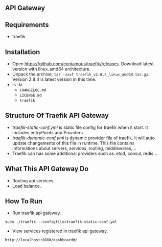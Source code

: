 ## **API Gateway**

## **Requirements**
- traefik
## **Installation**

- Open https://github.com/containous/traefik/releases. Download latest version with linux_amd64 architecture.
- Unpack the archive: ```tar -zxvf traefik_v2.8.4_linux_amd64.tar.gz```. Version 2.8.4 is latest version in this time.
- ls -la
  - ```CHANGELOG.md```
  - ```LICENSE.md```
  - ```traefik```

## **Structure Of Traefik API Gateway**
- *traefik-static-conf.yml* is static file config for traefik when it start. It includes entryPoints and Providers.
- *traefik-dynamic-conf.yml* is dynamic provider file of traefik. It will auto update changements of this file in runtime. This file contains informations about servers, services, routing, middlewares,...
- Traefik can has some additional providers such as: etcd, consul, redis...
## **What This API Gateway Do**
- Routing api services.
- Load balance.
## **How To Run**
- Run traefik api gateway.
```
sudo ./traefik --configfile=traefik-static-conf.yml
```
- View services registered in traefik api gateway.
```
http://localhost:8080/dashboard#/
```



